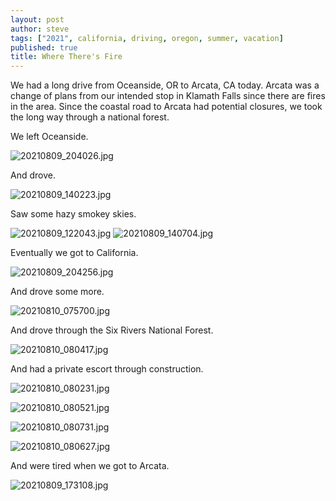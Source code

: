 ```yaml
---
layout: post
author: steve
tags: ["2021", california, driving, oregon, summer, vacation]
published: true
title: Where There's Fire
---
```

We had a long drive from Oceanside, OR to Arcata, CA today. Arcata was a change of plans from our intended stop in Klamath Falls since there are fires in the area. Since the coastal road to Arcata had potential closures, we took the long way through a national forest.  

We left Oceanside.  

![20210809_204026.jpg]({{site.baseurl}}/assets/media/20210809_204026.jpg)

And drove.  

![20210809_140223.jpg]({{site.baseurl}}/assets/media/20210809_140223.jpg)

Saw some hazy smokey skies.  

![20210809_122043.jpg]({{site.baseurl}}/assets/media/20210809_122043.jpg)
![20210809_140704.jpg]({{site.baseurl}}/assets/media/20210809_140704.jpg)

Eventually we got to California.  

![20210809_204256.jpg]({{site.baseurl}}/assets/media/20210809_204256.jpg)

And drove some more.  

![20210810_075700.jpg]({{site.baseurl}}/assets/media/20210810_075700.jpg)

And drove through the Six Rivers National Forest.  

![20210810_080417.jpg]({{site.baseurl}}/assets/media/20210810_080417.jpg)

And had a private escort through construction.  

![20210810_080231.jpg]({{site.baseurl}}/assets/media/20210810_080231.jpg)

![20210810_080521.jpg]({{site.baseurl}}/assets/media/20210810_080521.jpg)

![20210810_080731.jpg]({{site.baseurl}}/assets/media/20210810_080731.jpg)

![20210810_080627.jpg]({{site.baseurl}}/assets/media/20210810_080627.jpg)

And were tired when we got to Arcata.  

![20210809_173108.jpg]({{site.baseurl}}/assets/media/20210809_173108.jpg)


